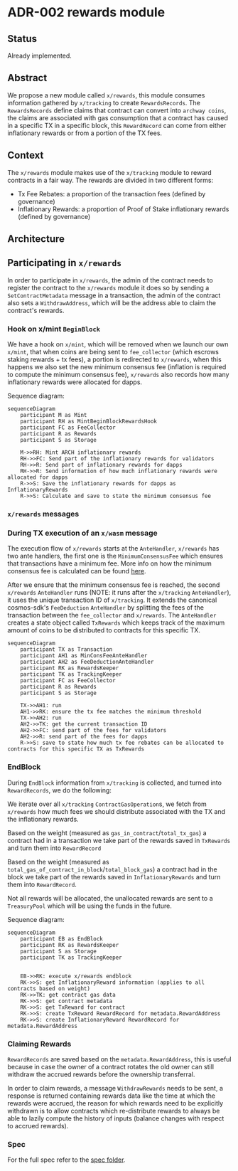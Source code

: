 # ADR-002 rewards module

## Status

Already implemented.

## Abstract

We propose a new module called `x/rewards`, this module consumes information gathered by `x/tracking` to create `RewardsRecords`.
The `RewardsRecords` define claims that contract can convert into `archway coins`, the claims are associated with gas consumption
that a contract has caused in a specific TX in a specific block, this `RewardRecord` can come from either inflationary rewards
or from a portion of the TX fees.

## Context

The `x/rewards` module makes use of the `x/tracking` module to reward contracts in a fair way.
The rewards are divided in two different forms:
- Tx Fee Rebates: a proportion of the transaction fees (defined by governance)
- Inflationary Rewards: a proportion of Proof of Stake inflationary rewards (defined by governance)

## Architecture

## Participating in `x/rewards`

In order to participate in `x/rewards`, the admin of the contract needs to register the contract to the `x/rewards` module
it does so by sending a `SetContractMetadata` message in a transaction, the admin of the contract also sets a `WithdrawAddress`, which
will be the address able to claim the contract's rewards.

### Hook on x/mint `BeginBlock`

We have a hook on `x/mint`, which will be removed when we launch our own `x/mint`, that when coins are being sent to 
`fee_collector` (which escrows staking rewards + tx fees), a portion is redirected to `x/rewards`, when this happens
we also set the new minimum consensus fee (inflation is required to compute the minimum consensus fee), `x/rewards` also
records how many inflationary rewards were allocated for dapps.

Sequence diagram:

```mermaid
sequenceDiagram
    participant M as Mint
    participant RH as MintBeginBlockRewardsHook
    participant FC as FeeCollector
    participant R as Rewards
    participant S as Storage
    
    M->>RH: Mint ARCH inflationary rewards
    RH->>FC: Send part of the inflationary rewards for validators
    RH->>R: Send part of inflationary rewards for dapps
    RH->>R: Send information of how much inflationary rewards were allocated for dapps 
    R->>S: Save the inflationary rewards for dapps as InflationaryRewards
    R->>S: Calculate and save to state the minimum consensus fee
```

### `x/rewards` messages

### During TX execution of an `x/wasm` message

The execution flow of `x/rewards` starts at the `AnteHandler`, `x/rewards` has two ante handlers, the first one is the 
`MinimumConsensusFee` which ensures that transactions have a minimum fee. More info on how the minimum consensus fee is 
calculated can be found [here](ADR-003-minimum-consensus-fee.md).

After we ensure that the minimum consensus fee is reached, the second `x/rewards` `AnteHandler` runs (NOTE: it runs after
the `x/tracking` `AnteHandler`), it uses the unique transaction ID of `x/tracking`. It extends the canonical cosmos-sdk's
`FeeDeduction` `AnteHandler` by splitting the fees of  the transaction between the `fee_collector` and `x/rewards`. The 
`AnteHandler` creates a state object called `TxRewards` which keeps track of the maximum amount of coins to be distributed
to contracts for this specific TX.

```mermaid
sequenceDiagram
    participant TX as Transaction
    participant AH1 as MinConsFeeAnteHandler
    participant AH2 as FeeDeductionAnteHandler
    participant RK as RewardsKeeper
    participant TK as TrackingKeeper
    participant FC as FeeCollector
    participant R as Rewards
    participant S as Storage
    
    TX->>AH1: run
    AH1->>RK: ensure the tx fee matches the minimum threshold
    TX->>AH2: run
    AH2->>TK: get the current transaction ID
    AH2->>FC: send part of the fees for validators
    AH2->>R: send part of the fees for dapps
    R->>S: save to state how much tx fee rebates can be allocated to contracts for this specific TX as TxRewards
```

### EndBlock

During `EndBlock` information from `x/tracking` is collected, and turned into `RewardRecords`, we do the following:

We iterate over all `x/tracking` `ContractGasOperation`s, we fetch from `x/rewards` how much fees we should distribute 
associated with the TX and the inflationary rewards. 

Based on the weight (measured as `gas_in_contract`/`total_tx_gas`) a contract had in a transaction we take part of the 
rewards saved in `TxRewards` and turn them into `RewardRecord` 

Based on the weight (measured as `total_gas_of_contract_in_block`/`total_block_gas`) a contract had in the block we take
part of the rewards saved in `InflationaryRewards` and turn them into `RewardRecord`.

Not all rewards will be allocated, the unallocated rewards are sent to a `TreasuryPool` which will be using the funds in
the future.

Sequence diagram:

```mermaid
sequenceDiagram
    participant EB as EndBlock
    participant RK as RewardsKeeper
    participant S as Storage
    participant TK as TrackingKeeper


    EB->>RK: execute x/rewards endblock
    RK->>S: get InflationaryReward information (applies to all contracts based on weight)
    RK->>TK: get contract gas data
    RK->>S: get contract metadata
    RK->>S: get TxReward for contract
    RK->>S: create TxReward RewardRecord for metadata.RewardAddress 
    RK->>S: create InflationaryReward RewardRecord for metadata.RewardAddress
```

### Claiming Rewards

`RewardRecords` are saved based on the `metadata.RewardAddress`, this is useful because in case the owner of a contract
rotates the old owner can still withdraw  the accrued rewards before the ownership transferral.

In order to claim rewards, a message `WithdrawRewards` needs to be sent, a response is returned containing rewards data 
like the time at which the rewards were accrued, the reason for which rewards need to be explicitly withdrawn is to allow
contracts which re-distribute rewards to always be able to lazily compute the history of inputs (balance changes with respect
to accrued rewards).

### Spec

For the full spec refer to the [spec folder](../../x/rewards/spec).
